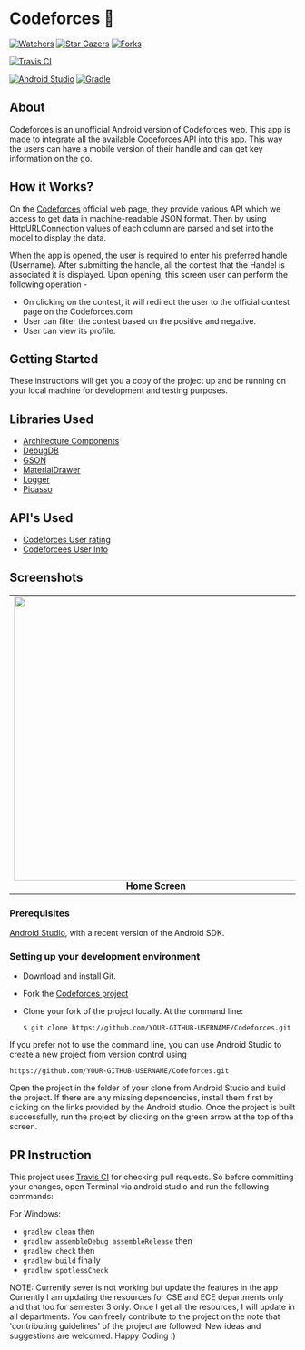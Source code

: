 # Codeforces :rocket:


[![Watchers](https://img.shields.io/github/watchers/Chromicle/codeforces.svg?style=social&label=Watchers&maxAge=2592000)](https://github.com/Chromicle/codeforces/watchers/)
[![Star Gazers](https://img.shields.io/github/stars/Chromicle/codeforces.svg?style=social&label=Stars&maxAge=2592000)](https://GitHub.com/Chromicle/codeforces/stargazers/)
[![Forks](https://img.shields.io/github/forks/Chromicle/codeforces.svg?style=social&label=Forks&maxAge=2592000)](https://GitHub.com/Chromicle/codeforces/network/members/)

[![Travis CI](https://travis-ci.com/chromicle/codeforces.svg?branch=master)](https://travis-ci.com/chromicle/codeforces)

[![Android Studio](https://img.shields.io/badge/android%20studio-v3.4.1-blue.svg?cacheSeconds=2592000)](https://developer.android.com/studio/)
[![Gradle](https://img.shields.io/badge/gradle-v5.1.1-green.svg?cacheSeconds=2592000)](https://docs.gradle.org/5.1.1/release-notes.html)


## About

Codeforces is an unofficial Android version of Codeforces web. This app is made to integrate all the available Codeforces API into this app. This way the users can have a mobile version of their handle and can get key information on the go.


## How it Works?

On the [Codeforces](https://codeforces.com/) official web page, they provide various API which we access to get data in machine-readable JSON format. Then by using HttpURLConnection values of each column are parsed and set into the model to display the data. 

When the app is opened, the user is required to enter his preferred handle (Username). After submitting the handle, all the contest that the Handel is associated it is displayed. Upon opening, this screen user can perform the following operation -

* On clicking on the contest, it will redirect the user to the official contest page on the Codeforces.com
* User can filter the contest based on the positive and negative.
* User can view its profile.  

## Getting Started

These instructions will get you a copy of the project up and be running on your local machine for development and testing purposes.


## Libraries Used
- [Architecture Components](https://developer.android.com/topic/libraries/architecture/)
- [DebugDB](https://github.com/amitshekhariitbhu/Android-Debug-Database)
- [GSON](https://github.com/google/gson)
- [MaterialDrawer](https://github.com/mikepenz/MaterialDrawer)
- [Logger](https://github.com/orhanobut/logger)
- [Picasso](https://square.github.io/picasso/)

## API's Used
- [Codeforces User rating](https://codeforces.com/api/user.rating?handle=sandeshghanta)
- [Codeforcees User Info](https://codeforces.com/api/user.info?handles=sandeshghanta)



## Screenshots
<table>
     <tr>
          <td><img height="500" src="https://raw.githubusercontent.com/jaindiv26/Codeforces/master/screenshots/Screenshot_2019-11-18-17-47-19-033_com.example.android.codeforces.png" /><br /><center><b>Home Screen</b></center></td>
          <td><img height="500" src="https://raw.githubusercontent.com/jaindiv26/Codeforces/master/screenshots/Screenshot_2019-11-18-17-47-34-861_com.example.android.codeforces.png" /><br /><center><b>Contest History Screen</b></center></td>
          <td><img height="500" src="https://raw.githubusercontent.com/jaindiv26/Codeforces/master/screenshots/Screenshot_2019-11-18-17-47-42-152_com.example.android.codeforces.png" /><br /><center><b>User Info</b></center></td>
     </tr>
</table>


### Prerequisites

[Android Studio](https://developer.android.com/studio), with a recent version of the Android SDK.

### Setting up your development environment

- Download and install Git.

- Fork the [Codeforces project](https://github.com/Chromicle/Codeforces)

- Clone your fork of the project locally. At the command line:
    ```
    $ git clone https://github.com/YOUR-GITHUB-USERNAME/Codeforces.git
    ```

If you prefer not to use the command line, you can use Android Studio to create a new project from version control using 
```
https://github.com/YOUR-GITHUB-USERNAME/Codeforces.git
```

Open the project in the folder of your clone from Android Studio and build the project. If there are any missing dependencies, install them first by clicking on the links provided by the Android studio. Once the project is built successfully, run the project by clicking on the green arrow at the top of the screen.



## PR Instruction

This project uses [Travis CI](https://travis-ci.org/Chromicle/codeforces) for checking pull requests. So before committing your changes, open Terminal via android studio and run the following commands:

For Windows:  
- `gradlew clean` then  
- `gradlew assembleDebug assembleRelease` then  
- `gradlew check` then
- `gradlew build` finally
- `gradlew spotlessCheck`




NOTE: Currently sever is not working but update the features in the app
Currently I am updating the resources for CSE and ECE departments only and that too for semester 3 only. Once I get all the resources, I will update in all departments.
You can freely contribute to the project on the note that 'contributing guidelines' of the project are followed.
New ideas and suggestions are welcomed.
Happy Coding :)

